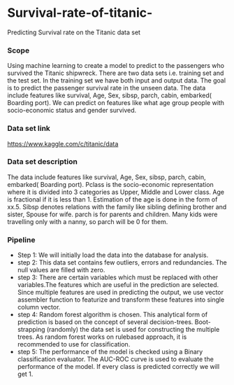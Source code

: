 # Survival-rate-of-titanic-
Predicting Survival rate on the Titanic data set
### Scope
Using machine learning to create a model to predict to the passengers who survived
the Titanic shipwreck. There are two data sets i.e. training set and the test set.
In the training set we have both input and output data. The goal is to predict the
passenger survival rate in the unseen data. The data include features like survival, Age, Sex, sibsp, parch, cabin, embarked(
Boarding port). We can predict on features like what age group people with socio-economic status and gender survived.

### Data set link
https://www.kaggle.com/c/titanic/data

### Data set description
The data include features like survival, Age, Sex, sibsp, parch, cabin, embarked(
Boarding port). Pclass is the socio-economic representation where it is divided into
3 categories as Upper, Middle and Lower class. Age is fractional if it is less than 1.
Estimation of the age is done in the form of xx.5. Sibsp denotes relations with the
family like sibling defining brother and sister, Spouse for wife. parch is for parents
and children. Many kids were travelling only with a nanny, so parch will be 0 for
them. 

### Pipeline

- Step 1:  We will initially load the data into the database for analysis.
- step 2:  This data set contains few outliers, errors and redundancies. The null values are filled with zero.
- step 3:  There are certain variables which must be replaced with other variables.The features  which  are  useful  in  the  prediction  are selected. Since multiple features are used in predicting the output, we use vector assembler function to featurize and transform these features into single column vector.
- step 4:  Random forest algorithm is chosen. This analytical form of prediction is based on the concept of several decision-trees.  Boot-strapping (randomly) the data set is used for constructing the multiple trees. As random forest works on rulebased  approach,  it  is  recommended  to  use  for  classification.
- step 5: The performance of the model is checked using a Binary classification evaluator. The AUC-ROC curve is used to evaluate the performance of the model. If every class is predicted correctly we will get 1.
